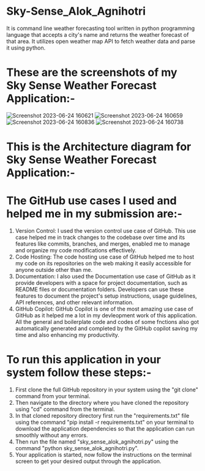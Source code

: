 
# Sky-Sense_Alok_Agnihotri
It is command line weather forecasting tool written in python programming language that accepts a city's name and returns the weather forecast of that area. It utilizes open weather map API to fetch weather data and parse it using python. 


# These are the screenshots of my Sky Sense Weather Forecast Application:-

![Screenshot 2023-06-24 160621](https://github.com/Fastest-Coder-First/Sky-Sense_Alok_Agnihotri/assets/96953120/4e76cce4-e852-437c-8dd0-e2da2415dc2c)
![Screenshot 2023-06-24 160659](https://github.com/Fastest-Coder-First/Sky-Sense_Alok_Agnihotri/assets/96953120/04ac48ca-32ac-45ba-8750-7ced7f2e4d4c)
![Screenshot 2023-06-24 160836](https://github.com/Fastest-Coder-First/Sky-Sense_Alok_Agnihotri/assets/96953120/7b1a145b-6300-4288-bc77-0ee7c0a82f58)
![Screenshot 2023-06-24 160738](https://github.com/Fastest-Coder-First/Sky-Sense_Alok_Agnihotri/assets/96953120/adaa5481-5b9d-412e-b3e2-4af92e315102)



# This is the Architecture diagram for Sky Sense Weather Forecast Application:-




# The GitHub use cases I used and helped me in my submission are:-

1. Version Control: I used the version control use case of GitHub. This use case helped me in track changes to the codebase over time and its features like commits, branches, and merges, enabled me to manage and organize my code modifications effectively.
2. Code Hosting: The code hosting use case of GitHub helped me to host my code on its repositories on the web making it easily accessible for anyone outside other than me. 
3. Documentation: I also used the Documentation use case of GitHub as it provide developers with a space for project documentation, such as README files or documentation folders. Developers can use these features to document the project's setup instructions, usage guidelines, API references, and other relevant information.
4. GitHub Copilot: GitHub Copilot is one of the most amazing use case of GitHub as it helped me a lot in my devleopment work of this application. All the general and boilerplate code and codes of some fnctions also got automatically generated and completed by the GitHub copilot saving my time and also enhancing my productivity.

# To run this application in your system follow these steps:-
1. First clone the full GitHub repository in your system using the "git clone" command from your terminal.
2. Then navigate to the directory where you have cloned the repository using "cd" command from the terminal.
3.  In that cloned repository directory first run the "requirements.txt" file using the command "pip install -r requirements.txt" on your terminal to download the application dependencies so that the application can run smoothly without any errors.
4. Then run the file named "sky_sense_alok_agnihotri.py" using the command "python sky_sense_alok_agnihotri.py".
5. Your application is started, now follow the instructions on the terminal screen to get your desired output through the application.
